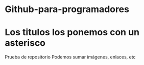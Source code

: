 # Github-para-programadores
# Los titulos los ponemos con un asterisco
Prueba de repositorio
Podemos sumar imágenes, enlaces, etc
